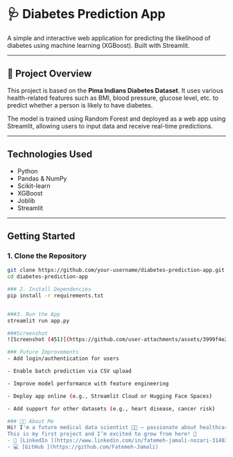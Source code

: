 # 🩺 Diabetes Prediction App

A simple and interactive web application for predicting the likelihood of diabetes using machine learning (XGBoost). Built with Streamlit.

---

## 📌 Project Overview

This project is based on the **Pima Indians Diabetes Dataset**. It uses various health-related features such as BMI, blood pressure, glucose level, etc. to predict whether a person is likely to have diabetes.

The model is trained using  Random Forest and deployed as a web app using Streamlit, allowing users to input data and receive real-time predictions.

---

## Technologies Used

- Python
- Pandas & NumPy
- Scikit-learn
- XGBoost
- Joblib
- Streamlit

---

## Getting Started

### 1. Clone the Repository

```bash
git clone https://github.com/your-username/diabetes-prediction-app.git
cd diabetes-prediction-app

### 2. Install Dependencies
pip install -r requirements.txt


###3. Run the App
streamlit run app.py

###Screenshot
![Screenshot (451)](https://github.com/user-attachments/assets/3999f4e2-3602-461e-81bd-79818692478d)

### Future Improvements
- Add login/authentication for users

- Enable batch prediction via CSV upload

- Improve model performance with feature engineering

- Deploy app online (e.g., Streamlit Cloud or Hugging Face Spaces)

- Add support for other datasets (e.g., heart disease, cancer risk)

### 👩‍⚕️ About Me
Hi! I'm a future medical data scientist 👩‍🔬 — passionate about healthcare, AI, and data-driven solutions
This is my first project and I’m excited to grow from here! 🌱
- 🔗 [LinkedIn ](https://www.linkedin.com/in/fatemeh-jamali-nozari-31483230a)
- 💻 [GitHub ](https://github.com/Fatemeh-Jamali)
